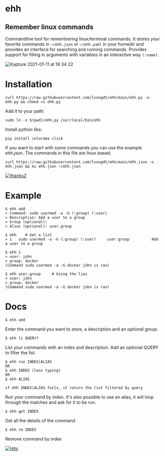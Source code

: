 # ehh
## Remember linux commands
Commandline tool for remembering linux/terminal commands. It stores your favorite commands in ```~/ehh.json``` or ```~/ehh.yaml``` in your homedir and provides an interface for searching and running commands. Provides support for filling in arguments with variables in an interactive way ```(:name)```.

![Kapture 2021-01-11 at 18 34 22](https://user-images.githubusercontent.com/168357/104217475-b87dfc00-543b-11eb-8936-d585c7db6114.gif)

# Installation

```
curl https://raw.githubusercontent.com/lvoogdt/ehh/main/ehh.py -o ehh.py && chmod +x ehh.py
```

Add it to your path:
```
sudo ln -s $(pwd)/ehh.py /usr/local/bin/ehh
```

Install python libs:
```
pip install colorama click
```

If you want to start with some commands you can use the example ehh.json. The commands in this file are linux based.

```
curl https://raw.githubusercontent.com/lvoogdt/ehh/main/ehh.json -o ehh.json && mv ehh.json ~/ehh.json
```

[![thanks2](https://user-images.githubusercontent.com/168357/104341960-a3b46d80-54fa-11eb-90a4-4295bb815818.png)](https://useplink.com/payment/nJtx7eWuU7QL7QO6czIF/)

# Example

```
$ ehh add
> Command: sudo usermod -a -G (:group) (:user)
> Description: Add a user to a group
> Group (optional):
> Alias (optional): user.group

$ ehh    # Get a list
> 1   sudo usermod -a -G (:group) (:user)     user.group          Add a user to a group

$ ehh 1
> user: john
> group: docker
(Command sudo usermod -a -G docker john is ran)

$ ehh user.group     # Using the lias
> user: john
> group: docker
(Command sudo usermod -a -G docker john is ran)

```

# Docs

```
$ ehh add
```

Enter the command you want to store, a description and an optional group.

```
$ ehh ls QUERY?
```

List your commands with an index and description. Add an optional QUERY to filter the list.

```
$ ehh run INDEX|ALIAS
OR
$ ehh INDEX (less typing)
OR
$ ehh ALIAS

if ehh INDEX|ALIAS fails, it return the list filtered by query
```

Run your command by index. It's also possible to use an alias, it will loop through the matches and ask for it to be run.

```
$ ehh get INDEX
```

Get all the details of the command


```
$ ehh rm INDEX
```

Remove command by index


[![Hits](https://hits.seeyoufarm.com/api/count/incr/badge.svg?url=https%3A%2F%2Fgithub.com%2Flvoogdt%2Fehh&count_bg=%2379C83D&title_bg=%23555555&icon=&icon_color=%23E7E7E7&title=hits&edge_flat=false)](https://hits.seeyoufarm.com)
